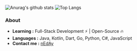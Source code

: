 ![Anurag's github stats](https://readme.neday.cn/api?username=nEdAy&count_private=true&show_icons=true)
![Top Langs](https://readme.neday.cn/api/top-langs/?username=nEdAy&layout=compact)

### About

-  **Learning :** Full-Stack Development :zap: | Open-Source :fire:    
-  **Languages :** Java, Kotlin, Dart, Go, Python, C#, JavaScript
-  **Contact me :** [nEdAy](mailto:shengsu15@gmail.com)
